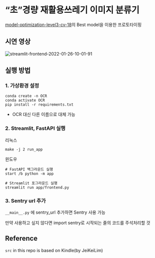 # “초”경량 재활용쓰레기 이미지 분류기

[model-optimization-level3-cv-18](https://github.com/boostcampaitech2/model-optimization-level3-cv-18)의 Best model을 이용한 프로토타이핑

## 시연 영상
![streamlit-frontend-2022-01-26-10-01-91](demo.gif)


## 실행 방법

### 1. 가상환경 설정
```
conda create -n OCR
conda activate OCR
pip install -r requirements.txt
```
- OCR 대신 다른 이름으로 대체 가능

### 2. Streamlit, FastAPI 실행
리눅스
```
make -j 2 run_app
```

윈도우 
```
# FastAPI 백그라운드 실행
start /b python -m app

# Streamlit 포그라운드 실행
streamlit run app/frontend.py
```
### 3. Sentry url 추가
`__main__.py` 에 sentry_url 추가하면 Sentry 사용 가능

만약 사용하고 싶지 않다면 import sentry로 시작되는 줄의 코드를 주석처리할 것

## Reference
`src` in this repo is based on Kindle(by JeiKeiLim)
